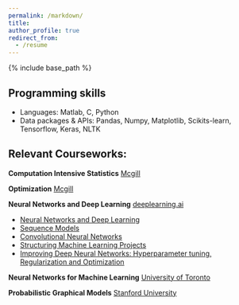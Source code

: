 ```yaml
---
permalink: /markdown/
title: 
author_profile: true
redirect_from: 
  - /resume
---
```

{% include base_path %}

Programming skills
---

 - Languages: Matlab, C, Python
 - Data packages & APIs: Pandas, Numpy, Matplotlib, Scikits-learn, Tensorflow, Keras, NLTK

Relevant Courseworks:
---

**Computation Intensive Statistics** [Mcgill](http://www.math.mcgill.ca/yyang/comp.html)

**Optimization** [Mcgill](https://www.mcgill.ca/study/2018-2019/courses/math-560)

**Neural Networks and Deep Learning** [deeplearning.ai](https://www.coursera.org/account/accomplishments/specialization/QT46J44B7SW4)
 - [Neural Networks and Deep Learning ](https://www.coursera.org/account/accomplishments/records/BZW9RB65KC2Q)
 - [Sequence Models ](https://www.coursera.org/account/accomplishments/records/SLRPNGRWFJ9R)
 - [Convolutional Neural Networks](https://www.coursera.org/account/accomplishments/records/9NWXNPQYHGUS)
 - [Structuring Machine Learning Projects](https://www.coursera.org/account/accomplishments/records/96PTNX2JJQB6)
 - [Improving Deep Neural Networks: Hyperparameter tuning, Regularization and Optimization](https://www.coursera.org/account/accomplishments/records/UGUSX5YPF3A6)

**Neural Networks for Machine Learning** [University of Toronto](https://www.coursera.org/account/accomplishments/records/GMLKDVBB2DGY)

**Probabilistic Graphical Models** [Stanford University](https://www.coursera.org/account/accomplishments/records/VXZQ5EKHB4CE)

